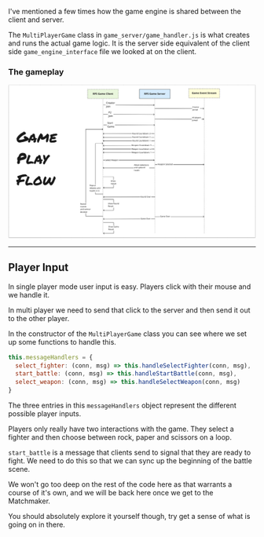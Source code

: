 I've mentioned a few times how the game engine is shared between the client and server.

The `MultiPlayerGame` class in `game_server/game_handler.js` is what creates and runs the actual game logic. It is the server side equivalent of the client side `game_engine_interface` file we looked at on the client.

### The gameplay

![User flow sequence diagram](img/game_play_flow.png)


***

## Player Input

In single player mode user input is easy. Players click with their mouse and we handle it. 

In multi player we need to send that click to the server and then send it out to the other player.

In the constructor of the `MultiPlayerGame` class you can see where we set up some functions to handle this.

```js
this.messageHandlers = {
  select_fighter: (conn, msg) => this.handleSelectFighter(conn, msg),
  start_battle: (conn, msg) => this.handleStartBattle(conn, msg),
  select_weapon: (conn, msg) => this.handleSelectWeapon(conn, msg)
}
```

The three entries in this `messageHandlers` object represent the different possible player inputs.

Players only really have two interactions with the game. They select a fighter and then choose between rock, paper and scissors on a loop.

`start_battle` is a message that clients send to signal that they are ready to fight. We need to do this so that we can sync up the beginning of the battle scene.

We won't go too deep on the rest of the code here as that warrants a course of it's own, and we will be back here once we get to the Matchmaker.

You should absolutely explore it yourself though, try get a sense of what is going on in there.
